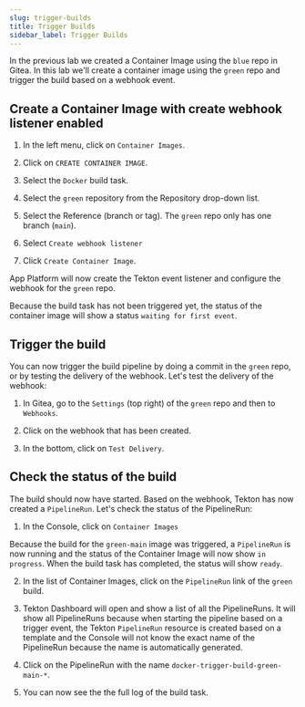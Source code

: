 ```yaml
---
slug: trigger-builds
title: Trigger Builds
sidebar_label: Trigger Builds
---
```


In the previous lab we created a Container Image using the `blue` repo in Gitea. In this lab we'll create a container image using the `green` repo and trigger the build based on a webhook event.

## Create a Container Image with create webhook listener enabled

1. In the left menu, click on `Container Images`.

2. Click on `CREATE CONTAINER IMAGE`.

3. Select the `Docker` build task.

4. Select the `green` repository from the Repository drop-down list.

5. Select the Reference (branch or tag). The `green` repo only has one branch (`main`).

6. Select `Create webhook listener`

7. Click `Create Container Image`.

App Platform will now create the Tekton event listener and configure the webhook for the `green` repo.

Because the build task has not been triggered yet, the status of the container image will show a status `waiting for first event`.

## Trigger the build

You can now trigger the build pipeline by doing a commit in the `green` repo, or by testing the delivery of the webhook. Let's test the delivery of the webhook:

1. In Gitea, go to the `Settings` (top right) of the `green` repo and then to `Webhooks`.

2. Click on the webhook that has been created.

3. In the bottom, click on `Test Delivery`.

## Check the status of the build

The build should now have started. Based on the webhook, Tekton has now created a `PipelineRun`. Let's check the status of the PipelineRun:

1. In the Console, click on `Container Images`

Because the build for the `green-main` image was triggered, a `PipelineRun` is now running and the status of the Container Image will now show `in progress`. When the build task has completed, the status will show `ready`.

2. In the list of Container Images, click on the `PipelineRun` link of the `green` build.

3. Tekton Dashboard will open and show a list of all the PipelineRuns. It will show all PipelineRuns because when starting the pipeline based on a trigger event, the Tekton `PipelineRun` resource is created based on a template and the Console will not know the exact name of the PipelineRun because the name is automatically generated.

4. Click on the PipelineRun with the name `docker-trigger-build-green-main-*`.

5. You can now see the the full log of the build task.

